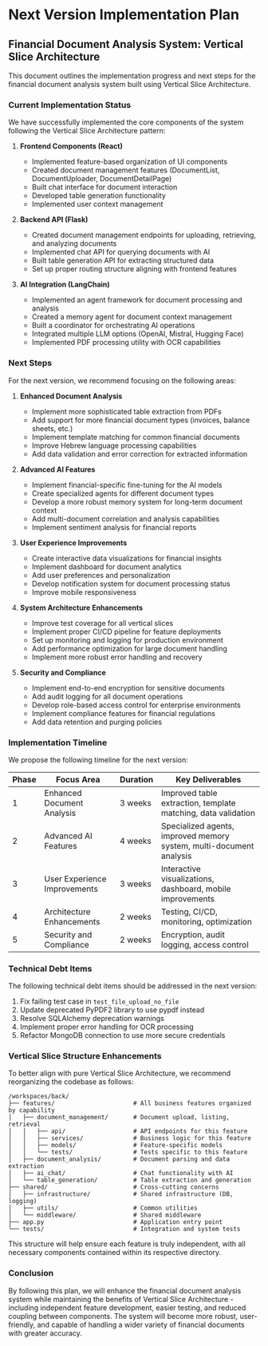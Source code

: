 # Next Version Implementation Plan
## Financial Document Analysis System: Vertical Slice Architecture
This document outlines the implementation progress and next steps for the financial document analysis system built using Vertical Slice Architecture.

### Current Implementation Status
We have successfully implemented the core components of the system following the Vertical Slice Architecture pattern:

1. **Frontend Components (React)**
   - Implemented feature-based organization of UI components
   - Created document management features (DocumentList, DocumentUploader, DocumentDetailPage)
   - Built chat interface for document interaction
   - Developed table generation functionality
   - Implemented user context management

2. **Backend API (Flask)**
   - Created document management endpoints for uploading, retrieving, and analyzing documents
   - Implemented chat API for querying documents with AI
   - Built table generation API for extracting structured data
   - Set up proper routing structure aligning with frontend features

3. **AI Integration (LangChain)**
   - Implemented an agent framework for document processing and analysis
   - Created a memory agent for document context management
   - Built a coordinator for orchestrating AI operations
   - Integrated multiple LLM options (OpenAI, Mistral, Hugging Face)
   - Implemented PDF processing utility with OCR capabilities

### Next Steps
For the next version, we recommend focusing on the following areas:

1. **Enhanced Document Analysis**
   - Implement more sophisticated table extraction from PDFs
   - Add support for more financial document types (invoices, balance sheets, etc.)
   - Implement template matching for common financial documents
   - Improve Hebrew language processing capabilities
   - Add data validation and error correction for extracted information

2. **Advanced AI Features**
   - Implement financial-specific fine-tuning for the AI models
   - Create specialized agents for different document types
   - Develop a more robust memory system for long-term document context
   - Add multi-document correlation and analysis capabilities
   - Implement sentiment analysis for financial reports

3. **User Experience Improvements**
   - Create interactive data visualizations for financial insights
   - Implement dashboard for document analytics
   - Add user preferences and personalization
   - Develop notification system for document processing status
   - Improve mobile responsiveness

4. **System Architecture Enhancements**
   - Improve test coverage for all vertical slices
   - Implement proper CI/CD pipeline for feature deployments
   - Set up monitoring and logging for production environment
   - Add performance optimization for large document handling
   - Implement more robust error handling and recovery

5. **Security and Compliance**
   - Implement end-to-end encryption for sensitive documents
   - Add audit logging for all document operations
   - Develop role-based access control for enterprise environments
   - Implement compliance features for financial regulations
   - Add data retention and purging policies

### Implementation Timeline
We propose the following timeline for the next version:

| Phase | Focus Area | Duration | Key Deliverables |
|-------|------------|----------|------------------|
| 1 | Enhanced Document Analysis | 3 weeks | Improved table extraction, template matching, data validation |
| 2 | Advanced AI Features | 4 weeks | Specialized agents, improved memory system, multi-document analysis |
| 3 | User Experience Improvements | 3 weeks | Interactive visualizations, dashboard, mobile improvements |
| 4 | Architecture Enhancements | 2 weeks | Testing, CI/CD, monitoring, optimization |
| 5 | Security and Compliance | 2 weeks | Encryption, audit logging, access control |

### Technical Debt Items
The following technical debt items should be addressed in the next version:

1. Fix failing test case in `test_file_upload_no_file`
2. Update deprecated PyPDF2 library to use pypdf instead
3. Resolve SQLAlchemy deprecation warnings
4. Implement proper error handling for OCR processing
5. Refactor MongoDB connection to use more secure credentials

### Vertical Slice Structure Enhancements
To better align with pure Vertical Slice Architecture, we recommend reorganizing the codebase as follows:

```
/workspaces/back/
├── features/                      # All business features organized by capability
│   ├── document_management/       # Document upload, listing, retrieval
│   │   ├── api/                   # API endpoints for this feature
│   │   ├── services/              # Business logic for this feature
│   │   ├── models/                # Feature-specific models
│   │   └── tests/                 # Tests specific to this feature
│   ├── document_analysis/         # Document parsing and data extraction
│   ├── ai_chat/                   # Chat functionality with AI
│   └── table_generation/          # Table extraction and generation
├── shared/                        # Cross-cutting concerns
│   ├── infrastructure/            # Shared infrastructure (DB, logging)
│   ├── utils/                     # Common utilities
│   └── middleware/                # Shared middleware
├── app.py                         # Application entry point
└── tests/                         # Integration and system tests
```

This structure will help ensure each feature is truly independent, with all necessary components contained within its respective directory.

### Conclusion
By following this plan, we will enhance the financial document analysis system while maintaining the benefits of Vertical Slice Architecture - including independent feature development, easier testing, and reduced coupling between components. The system will become more robust, user-friendly, and capable of handling a wider variety of financial documents with greater accuracy.
